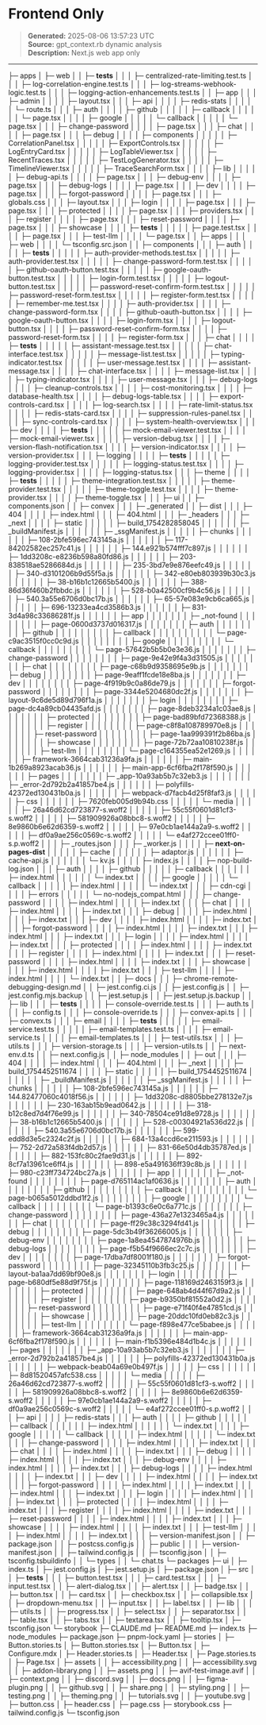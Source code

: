 # Frontend Only

> **Generated:** 2025-08-06 13:57:23 UTC  
> **Source:** gpt_context.rb dynamic analysis  
> **Description:** Next.js web app only

---

├─ apps
│ ├─ web
│ │ ├─ __tests__
│ │ │ ├─ centralized-rate-limiting.test.ts
│ │ │ ├─ log-correlation-engine.test.ts
│ │ │ ├─ log-streams-webhook-logic.test.ts
│ │ │ ├─ logging-action-enhancements.test.ts
│ │ ├─ app
│ │ │ ├─ admin
│ │ │ │ ├─ layout.tsx
│ │ │ ├─ api
│ │ │ │ ├─ redis-stats
│ │ │ │ │ └─ route.ts
│ │ │ ├─ auth
│ │ │ │ ├─ github
│ │ │ │ │ ├─ callback
│ │ │ │ │ │ └─ page.tsx
│ │ │ │ ├─ google
│ │ │ │ │ └─ callback
│ │ │ │ │   └─ page.tsx
│ │ │ ├─ change-password
│ │ │ │ ├─ page.tsx
│ │ │ ├─ chat
│ │ │ │ ├─ page.tsx
│ │ │ ├─ debug
│ │ │ │ ├─ components
│ │ │ │ │ ├─ CorrelationPanel.tsx
│ │ │ │ │ ├─ ExportControls.tsx
│ │ │ │ │ ├─ LogEntryCard.tsx
│ │ │ │ │ ├─ LogTableViewer.tsx
│ │ │ │ │ ├─ RecentTraces.tsx
│ │ │ │ │ ├─ TestLogGenerator.tsx
│ │ │ │ │ ├─ TimelineViewer.tsx
│ │ │ │ │ ├─ TraceSearchForm.tsx
│ │ │ │ ├─ lib
│ │ │ │ │ ├─ debug-api.ts
│ │ │ │ ├─ page.tsx
│ │ │ ├─ debug-env
│ │ │ │ ├─ page.tsx
│ │ │ ├─ debug-logs
│ │ │ │ ├─ page.tsx
│ │ │ ├─ dev
│ │ │ │ ├─ page.tsx
│ │ │ ├─ forgot-password
│ │ │ │ ├─ page.tsx
│ │ │ ├─ globals.css
│ │ │ ├─ layout.tsx
│ │ │ ├─ login
│ │ │ │ ├─ page.tsx
│ │ │ ├─ page.tsx
│ │ │ ├─ protected
│ │ │ │ ├─ page.tsx
│ │ │ ├─ providers.tsx
│ │ │ ├─ register
│ │ │ │ ├─ page.tsx
│ │ │ ├─ reset-password
│ │ │ │ ├─ page.tsx
│ │ │ ├─ showcase
│ │ │ │ ├─ __tests__
│ │ │ │ │ ├─ page.test.tsx
│ │ │ │ ├─ page.tsx
│ │ │ ├─ test-llm
│ │ │ │ └─ page.tsx
│ │ ├─ apps
│ │ │ ├─ web
│ │ │ │ └─ tsconfig.src.json
│ │ ├─ components
│ │ │ ├─ auth
│ │ │ │ ├─ __tests__
│ │ │ │ │ ├─ auth-provider-methods.test.tsx
│ │ │ │ │ ├─ auth-provider.test.tsx
│ │ │ │ │ ├─ change-password-form.test.tsx
│ │ │ │ │ ├─ github-oauth-button.test.tsx
│ │ │ │ │ ├─ google-oauth-button.test.tsx
│ │ │ │ │ ├─ login-form.test.tsx
│ │ │ │ │ ├─ logout-button.test.tsx
│ │ │ │ │ ├─ password-reset-confirm-form.test.tsx
│ │ │ │ │ ├─ password-reset-form.test.tsx
│ │ │ │ │ ├─ register-form.test.tsx
│ │ │ │ │ ├─ remember-me.test.tsx
│ │ │ │ ├─ auth-provider.tsx
│ │ │ │ ├─ change-password-form.tsx
│ │ │ │ ├─ github-oauth-button.tsx
│ │ │ │ ├─ google-oauth-button.tsx
│ │ │ │ ├─ login-form.tsx
│ │ │ │ ├─ logout-button.tsx
│ │ │ │ ├─ password-reset-confirm-form.tsx
│ │ │ │ ├─ password-reset-form.tsx
│ │ │ │ ├─ register-form.tsx
│ │ │ ├─ chat
│ │ │ │ ├─ __tests__
│ │ │ │ │ ├─ assistant-message.test.tsx
│ │ │ │ │ ├─ chat-interface.test.tsx
│ │ │ │ │ ├─ message-list.test.tsx
│ │ │ │ │ ├─ typing-indicator.test.tsx
│ │ │ │ │ ├─ user-message.test.tsx
│ │ │ │ ├─ assistant-message.tsx
│ │ │ │ ├─ chat-interface.tsx
│ │ │ │ ├─ message-list.tsx
│ │ │ │ ├─ typing-indicator.tsx
│ │ │ │ ├─ user-message.tsx
│ │ │ ├─ debug-logs
│ │ │ │ ├─ cleanup-controls.tsx
│ │ │ │ ├─ cost-monitoring.tsx
│ │ │ │ ├─ database-health.tsx
│ │ │ │ ├─ debug-logs-table.tsx
│ │ │ │ ├─ export-controls-card.tsx
│ │ │ │ ├─ log-search.tsx
│ │ │ │ ├─ rate-limit-status.tsx
│ │ │ │ ├─ redis-stats-card.tsx
│ │ │ │ ├─ suppression-rules-panel.tsx
│ │ │ │ ├─ sync-controls-card.tsx
│ │ │ │ ├─ system-health-overview.tsx
│ │ │ ├─ dev
│ │ │ │ ├─ __tests__
│ │ │ │ │ ├─ mock-email-viewer.test.tsx
│ │ │ │ ├─ mock-email-viewer.tsx
│ │ │ │ ├─ version-debug.tsx
│ │ │ │ ├─ version-flash-notification.tsx
│ │ │ │ ├─ version-indicator.tsx
│ │ │ │ ├─ version-provider.tsx
│ │ │ ├─ logging
│ │ │ │ ├─ __tests__
│ │ │ │ │ ├─ logging-provider.test.tsx
│ │ │ │ │ ├─ logging-status.test.tsx
│ │ │ │ ├─ logging-provider.tsx
│ │ │ │ ├─ logging-status.tsx
│ │ │ ├─ theme
│ │ │ │ ├─ __tests__
│ │ │ │ │ ├─ theme-integration.test.tsx
│ │ │ │ │ ├─ theme-provider.test.tsx
│ │ │ │ │ ├─ theme-toggle.test.tsx
│ │ │ │ ├─ theme-provider.tsx
│ │ │ │ ├─ theme-toggle.tsx
│ │ │ ├─ ui
│ │ ├─ components.json
│ │ ├─ convex
│ │ │ ├─ _generated
│ │ ├─ dist
│ │ │ ├─ 404
│ │ │ │ ├─ index.html
│ │ │ ├─ 404.html
│ │ │ ├─ _headers
│ │ │ ├─ _next
│ │ │ │ ├─ static
│ │ │ │ │ ├─ build_1754282858045
│ │ │ │ │ │ ├─ _buildManifest.js
│ │ │ │ │ │ ├─ _ssgManifest.js
│ │ │ │ │ ├─ chunks
│ │ │ │ │ │ ├─ 108-2bfe596ec743145a.js
│ │ │ │ │ │ ├─ 117-84202582ec257c41.js
│ │ │ │ │ │ ├─ 144.e921b574fff7c897.js
│ │ │ │ │ │ ├─ 1dd3208c-e8236b598a80fd86.js
│ │ │ │ │ │ ├─ 203-838518ae5286684d.js
│ │ │ │ │ │ ├─ 235-3bd7e9e876eefc49.js
│ │ │ │ │ │ ├─ 340-d3101206b9d55f5a.js
│ │ │ │ │ │ ├─ 342-e80eb803939b30c3.js
│ │ │ │ │ │ ├─ 38-b16b1c12665b5400.js
│ │ │ │ │ │ ├─ 388-86d36f460b2fbbdc.js
│ │ │ │ │ │ ├─ 528-b0a42500cf9b4c56.js
│ │ │ │ │ │ ├─ 540.3a55e6706d0bc17b.js
│ │ │ │ │ │ ├─ 65-57e083e9cb6ca665.js
│ │ │ │ │ │ ├─ 696-13233ea4cd3586b3.js
│ │ │ │ │ │ ├─ 831-3d4a98c33686281f.js
│ │ │ │ │ │ ├─ app
│ │ │ │ │ │ │ ├─ _not-found
│ │ │ │ │ │ │ │ ├─ page-0600d3737d016317.js
│ │ │ │ │ │ │ ├─ auth
│ │ │ │ │ │ │ │ ├─ github
│ │ │ │ │ │ │ │ │ ├─ callback
│ │ │ │ │ │ │ │ │ │ └─ page-c9ac3515f0cc0c9d.js
│ │ │ │ │ │ │ │ ├─ google
│ │ │ │ │ │ │ │ │ └─ callback
│ │ │ │ │ │ │ │ │   └─ page-57642b5b5b0e3e36.js
│ │ │ │ │ │ │ ├─ change-password
│ │ │ │ │ │ │ │ ├─ page-9e42e9f4a3d31505.js
│ │ │ │ │ │ │ ├─ chat
│ │ │ │ │ │ │ │ ├─ page-c68b9d9358695e9b.js
│ │ │ │ │ │ │ ├─ debug
│ │ │ │ │ │ │ │ ├─ page-9eaff1fcde18e8ba.js
│ │ │ │ │ │ │ ├─ dev
│ │ │ │ │ │ │ │ ├─ page-4f919b9c0a86de79.js
│ │ │ │ │ │ │ ├─ forgot-password
│ │ │ │ │ │ │ │ ├─ page-3344e5204680dc2f.js
│ │ │ │ │ │ │ ├─ layout-9c6de5d89d796f1a.js
│ │ │ │ │ │ │ ├─ login
│ │ │ │ │ │ │ │ ├─ page-dc4a89cb04435afd.js
│ │ │ │ │ │ │ ├─ page-8deb3234a1c03ae8.js
│ │ │ │ │ │ │ ├─ protected
│ │ │ │ │ │ │ │ ├─ page-bad89bfd72368388.js
│ │ │ │ │ │ │ ├─ register
│ │ │ │ │ │ │ │ ├─ page-c8f8a108789970e8.js
│ │ │ │ │ │ │ ├─ reset-password
│ │ │ │ │ │ │ │ ├─ page-1aa999391f2b86ba.js
│ │ │ │ │ │ │ ├─ showcase
│ │ │ │ │ │ │ │ ├─ page-72b72aa10810238f.js
│ │ │ │ │ │ │ ├─ test-llm
│ │ │ │ │ │ │ │ └─ page-c164355ea52e1269.js
│ │ │ │ │ │ ├─ framework-3664cab31236a9fa.js
│ │ │ │ │ │ ├─ main-1b269a8923acab36.js
│ │ │ │ │ │ ├─ main-app-6cf6fba2f178f590.js
│ │ │ │ │ │ ├─ pages
│ │ │ │ │ │ │ ├─ _app-10a93ab5b7c32eb3.js
│ │ │ │ │ │ │ ├─ _error-2d792b2a41857be4.js
│ │ │ │ │ │ ├─ polyfills-42372ed130431b0a.js
│ │ │ │ │ │ ├─ webpack-d7facb4d25f8faf3.js
│ │ │ │ │ ├─ css
│ │ │ │ │ │ ├─ 7620feb005d9b94b.css
│ │ │ │ │ └─ media
│ │ │ │ │   ├─ 26a46d62cd723877-s.woff2
│ │ │ │ │   ├─ 55c55f0601d81cf3-s.woff2
│ │ │ │ │   ├─ 581909926a08bbc8-s.woff2
│ │ │ │ │   ├─ 8e9860b6e62d6359-s.woff2
│ │ │ │ │   ├─ 97e0cb1ae144a2a9-s.woff2
│ │ │ │ │   ├─ df0a9ae256c0569c-s.woff2
│ │ │ │ │   └─ e4af272ccee01ff0-s.p.woff2
│ │ │ ├─ _routes.json
│ │ │ ├─ _worker.js
│ │ │ │ ├─ __next-on-pages-dist__
│ │ │ │ │ ├─ cache
│ │ │ │ │ │ ├─ adaptor.js
│ │ │ │ │ │ ├─ cache-api.js
│ │ │ │ │ │ └─ kv.js
│ │ │ │ ├─ index.js
│ │ │ │ ├─ nop-build-log.json
│ │ │ ├─ auth
│ │ │ │ ├─ github
│ │ │ │ │ ├─ callback
│ │ │ │ │ │ ├─ index.html
│ │ │ │ │ │ └─ index.txt
│ │ │ │ ├─ google
│ │ │ │ │ └─ callback
│ │ │ │ │   ├─ index.html
│ │ │ │ │   └─ index.txt
│ │ │ ├─ cdn-cgi
│ │ │ │ ├─ errors
│ │ │ │ │ └─ no-nodejs_compat.html
│ │ │ ├─ change-password
│ │ │ │ ├─ index.html
│ │ │ │ ├─ index.txt
│ │ │ ├─ chat
│ │ │ │ ├─ index.html
│ │ │ │ ├─ index.txt
│ │ │ ├─ debug
│ │ │ │ ├─ index.html
│ │ │ │ ├─ index.txt
│ │ │ ├─ dev
│ │ │ │ ├─ index.html
│ │ │ │ ├─ index.txt
│ │ │ ├─ forgot-password
│ │ │ │ ├─ index.html
│ │ │ │ ├─ index.txt
│ │ │ ├─ index.html
│ │ │ ├─ index.txt
│ │ │ ├─ login
│ │ │ │ ├─ index.html
│ │ │ │ ├─ index.txt
│ │ │ ├─ protected
│ │ │ │ ├─ index.html
│ │ │ │ ├─ index.txt
│ │ │ ├─ register
│ │ │ │ ├─ index.html
│ │ │ │ ├─ index.txt
│ │ │ ├─ reset-password
│ │ │ │ ├─ index.html
│ │ │ │ ├─ index.txt
│ │ │ ├─ showcase
│ │ │ │ ├─ index.html
│ │ │ │ ├─ index.txt
│ │ │ ├─ test-llm
│ │ │ │ ├─ index.html
│ │ │ │ └─ index.txt
│ │ ├─ docs
│ │ │ ├─ chrome-remote-debugging-design.md
│ │ ├─ jest.config.ci.js
│ │ ├─ jest.config.js
│ │ ├─ jest.config.mjs.backup
│ │ ├─ jest.setup.js
│ │ ├─ jest.setup.js.backup
│ │ ├─ lib
│ │ │ ├─ __tests__
│ │ │ │ ├─ console-override.test.ts
│ │ │ ├─ auth.ts
│ │ │ ├─ config.ts
│ │ │ ├─ console-override.ts
│ │ │ ├─ convex-api.ts
│ │ │ ├─ convex.ts
│ │ │ ├─ email
│ │ │ │ ├─ __tests__
│ │ │ │ │ ├─ email-service.test.ts
│ │ │ │ │ ├─ email-templates.test.ts
│ │ │ │ ├─ email-service.ts
│ │ │ │ ├─ email-templates.ts
│ │ │ ├─ test-utils.tsx
│ │ │ ├─ utils.ts
│ │ │ ├─ version-storage.ts
│ │ │ ├─ version-utils.ts
│ │ ├─ next-env.d.ts
│ │ ├─ next.config.js
│ │ ├─ node_modules
│ │ ├─ out
│ │ │ ├─ 404
│ │ │ │ ├─ index.html
│ │ │ ├─ 404.html
│ │ │ ├─ _next
│ │ │ │ ├─ build_1754452511674
│ │ │ │ ├─ static
│ │ │ │ │ ├─ build_1754452511674
│ │ │ │ │ │ ├─ _buildManifest.js
│ │ │ │ │ │ ├─ _ssgManifest.js
│ │ │ │ │ ├─ chunks
│ │ │ │ │ │ ├─ 108-2bfe596ec743145a.js
│ │ │ │ │ │ ├─ 144.82477060c4018f56.js
│ │ │ │ │ │ ├─ 1dd3208c-d8805bbe278132e7.js
│ │ │ │ │ │ ├─ 230-163ab15b9ead0642.js
│ │ │ │ │ │ ├─ 318-b12c8ed7d4f76e99.js
│ │ │ │ │ │ ├─ 340-78504ce91d8e9728.js
│ │ │ │ │ │ ├─ 38-b16b1c12665b5400.js
│ │ │ │ │ │ ├─ 528-c00304921a536d22.js
│ │ │ │ │ │ ├─ 540.3a55e6706d0bc17b.js
│ │ │ │ │ │ ├─ 599-edd8d3e5c2324c2f.js
│ │ │ │ │ │ ├─ 684-13a4ccd6ce211593.js
│ │ │ │ │ │ ├─ 752-2d72a583f4db2d57.js
│ │ │ │ │ │ ├─ 831-66e50d4db35787ed.js
│ │ │ │ │ │ ├─ 882-153fc80c2fae9d31.js
│ │ │ │ │ │ ├─ 892-8cf7a13961ce6ff4.js
│ │ │ │ │ │ ├─ 898-e5a491636ff39c8b.js
│ │ │ │ │ │ ├─ 980-c23ff734724bc27a.js
│ │ │ │ │ │ ├─ app
│ │ │ │ │ │ │ ├─ _not-found
│ │ │ │ │ │ │ │ ├─ page-d765114ac1af0636.js
│ │ │ │ │ │ │ ├─ auth
│ │ │ │ │ │ │ │ ├─ github
│ │ │ │ │ │ │ │ │ ├─ callback
│ │ │ │ │ │ │ │ │ │ └─ page-b065a5012ddbd1f2.js
│ │ │ │ │ │ │ │ ├─ google
│ │ │ │ │ │ │ │ │ └─ callback
│ │ │ │ │ │ │ │ │   └─ page-b1393c6e0c6a771c.js
│ │ │ │ │ │ │ ├─ change-password
│ │ │ │ │ │ │ │ ├─ page-436a27e1323465a4.js
│ │ │ │ │ │ │ ├─ chat
│ │ │ │ │ │ │ │ ├─ page-ff29c38c3294fd41.js
│ │ │ │ │ │ │ ├─ debug
│ │ │ │ │ │ │ │ ├─ page-5dc3b49f36266005.js
│ │ │ │ │ │ │ ├─ debug-env
│ │ │ │ │ │ │ │ ├─ page-1a8ea4547874976b.js
│ │ │ │ │ │ │ ├─ debug-logs
│ │ │ │ │ │ │ │ ├─ page-f5b54f9666ec2c7c.js
│ │ │ │ │ │ │ ├─ dev
│ │ │ │ │ │ │ │ ├─ page-17dba7df8001f180.js
│ │ │ │ │ │ │ ├─ forgot-password
│ │ │ │ │ │ │ │ ├─ page-32345110b3fb3c25.js
│ │ │ │ │ │ │ ├─ layout-ba1aa7dd69bf90e8.js
│ │ │ │ │ │ │ ├─ login
│ │ │ │ │ │ │ │ ├─ page-b680df5e88d9f75f.js
│ │ │ │ │ │ │ ├─ page-118169d2463159f3.js
│ │ │ │ │ │ │ ├─ protected
│ │ │ │ │ │ │ │ ├─ page-648ab4d44f67d9a2.js
│ │ │ │ │ │ │ ├─ register
│ │ │ │ │ │ │ │ ├─ page-b9350bf81552a0d2.js
│ │ │ │ │ │ │ ├─ reset-password
│ │ │ │ │ │ │ │ ├─ page-e71f40f4e47851cd.js
│ │ │ │ │ │ │ ├─ showcase
│ │ │ │ │ │ │ │ ├─ page-20ddc10fd0eb82c3.js
│ │ │ │ │ │ │ ├─ test-llm
│ │ │ │ │ │ │ │ └─ page-f898e477ce5babee.js
│ │ │ │ │ │ ├─ framework-3664cab31236a9fa.js
│ │ │ │ │ │ ├─ main-app-6cf6fba2f178f590.js
│ │ │ │ │ │ ├─ main-f1b5396e484d1b4c.js
│ │ │ │ │ │ ├─ pages
│ │ │ │ │ │ │ ├─ _app-10a93ab5b7c32eb3.js
│ │ │ │ │ │ │ ├─ _error-2d792b2a41857be4.js
│ │ │ │ │ │ ├─ polyfills-42372ed130431b0a.js
│ │ │ │ │ │ ├─ webpack-beab04a69e0b497f.js
│ │ │ │ │ ├─ css
│ │ │ │ │ │ ├─ 8d81520457afc538.css
│ │ │ │ │ └─ media
│ │ │ │ │   ├─ 26a46d62cd723877-s.woff2
│ │ │ │ │   ├─ 55c55f0601d81cf3-s.woff2
│ │ │ │ │   ├─ 581909926a08bbc8-s.woff2
│ │ │ │ │   ├─ 8e9860b6e62d6359-s.woff2
│ │ │ │ │   ├─ 97e0cb1ae144a2a9-s.woff2
│ │ │ │ │   ├─ df0a9ae256c0569c-s.woff2
│ │ │ │ │   └─ e4af272ccee01ff0-s.p.woff2
│ │ │ ├─ api
│ │ │ │ ├─ redis-stats
│ │ │ ├─ auth
│ │ │ │ ├─ github
│ │ │ │ │ ├─ callback
│ │ │ │ │ │ ├─ index.html
│ │ │ │ │ │ └─ index.txt
│ │ │ │ ├─ google
│ │ │ │ │ └─ callback
│ │ │ │ │   ├─ index.html
│ │ │ │ │   └─ index.txt
│ │ │ ├─ change-password
│ │ │ │ ├─ index.html
│ │ │ │ ├─ index.txt
│ │ │ ├─ chat
│ │ │ │ ├─ index.html
│ │ │ │ ├─ index.txt
│ │ │ ├─ debug
│ │ │ │ ├─ index.html
│ │ │ │ ├─ index.txt
│ │ │ ├─ debug-env
│ │ │ │ ├─ index.html
│ │ │ │ ├─ index.txt
│ │ │ ├─ debug-logs
│ │ │ │ ├─ index.html
│ │ │ │ ├─ index.txt
│ │ │ ├─ dev
│ │ │ │ ├─ index.html
│ │ │ │ ├─ index.txt
│ │ │ ├─ forgot-password
│ │ │ │ ├─ index.html
│ │ │ │ ├─ index.txt
│ │ │ ├─ index.html
│ │ │ ├─ index.txt
│ │ │ ├─ login
│ │ │ │ ├─ index.html
│ │ │ │ ├─ index.txt
│ │ │ ├─ protected
│ │ │ │ ├─ index.html
│ │ │ │ ├─ index.txt
│ │ │ ├─ register
│ │ │ │ ├─ index.html
│ │ │ │ ├─ index.txt
│ │ │ ├─ reset-password
│ │ │ │ ├─ index.html
│ │ │ │ ├─ index.txt
│ │ │ ├─ showcase
│ │ │ │ ├─ index.html
│ │ │ │ ├─ index.txt
│ │ │ ├─ test-llm
│ │ │ │ ├─ index.html
│ │ │ │ ├─ index.txt
│ │ │ ├─ version-manifest.json
│ │ ├─ package.json
│ │ ├─ postcss.config.js
│ │ ├─ public
│ │ │ ├─ version-manifest.json
│ │ ├─ tailwind.config.js
│ │ ├─ tsconfig.json
│ │ ├─ tsconfig.tsbuildinfo
│ │ └─ types
│ │   └─ chat.ts
└─ packages
  ├─ ui
  │ ├─ index.ts
  │ ├─ jest.config.js
  │ ├─ jest.setup.js
  │ ├─ package.json
  │ ├─ src
  │ │ ├─ __tests__
  │ │ │ ├─ button.test.tsx
  │ │ │ ├─ card.test.tsx
  │ │ │ ├─ input.test.tsx
  │ │ ├─ alert-dialog.tsx
  │ │ ├─ alert.tsx
  │ │ ├─ badge.tsx
  │ │ ├─ button.tsx
  │ │ ├─ card.tsx
  │ │ ├─ checkbox.tsx
  │ │ ├─ collapsible.tsx
  │ │ ├─ dropdown-menu.tsx
  │ │ ├─ input.tsx
  │ │ ├─ label.tsx
  │ │ ├─ lib
  │ │ │ ├─ utils.ts
  │ │ ├─ progress.tsx
  │ │ ├─ select.tsx
  │ │ ├─ separator.tsx
  │ │ ├─ table.tsx
  │ │ ├─ tabs.tsx
  │ │ ├─ textarea.tsx
  │ │ ├─ tooltip.tsx
  │ ├─ tsconfig.json
  └─ storybook
    ├─ CLAUDE.md
    ├─ README.md
    ├─ index.ts
    ├─ node_modules
    ├─ package.json
    ├─ pnpm-lock.yaml
    ├─ stories
    │ ├─ Button.stories.ts
    │ ├─ Button.stories.tsx
    │ ├─ Button.tsx
    │ ├─ Configure.mdx
    │ ├─ Header.stories.ts
    │ ├─ Header.tsx
    │ ├─ Page.stories.ts
    │ ├─ Page.tsx
    │ ├─ assets
    │ │ ├─ accessibility.png
    │ │ ├─ accessibility.svg
    │ │ ├─ addon-library.png
    │ │ ├─ assets.png
    │ │ ├─ avif-test-image.avif
    │ │ ├─ context.png
    │ │ ├─ discord.svg
    │ │ ├─ docs.png
    │ │ ├─ figma-plugin.png
    │ │ ├─ github.svg
    │ │ ├─ share.png
    │ │ ├─ styling.png
    │ │ ├─ testing.png
    │ │ ├─ theming.png
    │ │ ├─ tutorials.svg
    │ │ ├─ youtube.svg
    │ ├─ button.css
    │ ├─ header.css
    │ ├─ page.css
    ├─ storybook.css
    ├─ tailwind.config.js
    └─ tsconfig.json